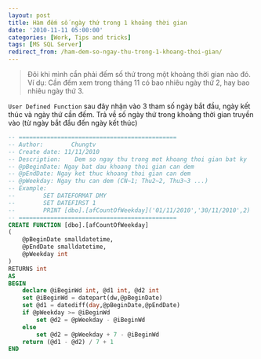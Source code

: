 ```yaml
---
layout: post
title: Hàm đếm số ngày thứ trong 1 khoảng thời gian
date: '2010-11-11 05:00:00'
categories: [Work, Tips and tricks]
tags: [MS SQL Server]
redirect_from: /ham-dem-so-ngay-thu-trong-1-khoang-thoi-gian/
---
```


> Đôi khi mình cần phải đếm số thứ trong một khoảng thời gian nào đó. Ví dụ: Cần đếm xem trong tháng 11 có bao nhiêu ngày thứ 2, hay bao nhiêu ngày thứ 3. 

`User Defined Function` sau đây nhận vào 3 tham số ngày bắt đầu, ngày kết thúc và ngày thứ cần đếm. Trả về số ngày thứ trong khoảng thời gian truyền vào (từ ngày bắt đầu đến ngày kết thúc)

```sql
-- =============================================
-- Author:        Chungtv
-- Create date: 11/11/2010
-- Description:    Dem so ngay thu trong mot khoang thoi gian bat ky
-- @pBeginDate: Ngay bat dau khoang thoi gian can dem
-- @pEndDate: Ngay ket thuc khoang thoi gian can dem
-- @pWeekday: Ngay thu can dem (CN~1; Thu2~2, Thu3~3 ...)
-- Example:
--        SET DATEFORMAT DMY
--        SET DATEFIRST 1
--        PRINT [dbo].[afCountOfWeekday]('01/11/2010','30/11/2010',2)
-- =============================================
CREATE FUNCTION [dbo].[afCountOfWeekday]
(
    @pBeginDate smalldatetime,
    @pEndDate smalldatetime,
    @pWeekday int
)
RETURNS int
AS
BEGIN
    declare @iBeginWd int, @d1 int, @d2 int
    set @iBeginWd = datepart(dw,@pBeginDate)
    set @d1 = datediff(day,@pBeginDate,@pEndDate) 
    if @pWeekday >= @iBeginWd
        set @d2 = @pWeekday - @iBeginWd
    else
        set @d2 = @pWeekday + 7 - @iBeginWd
    return (@d1 - @d2) / 7 + 1
END
```